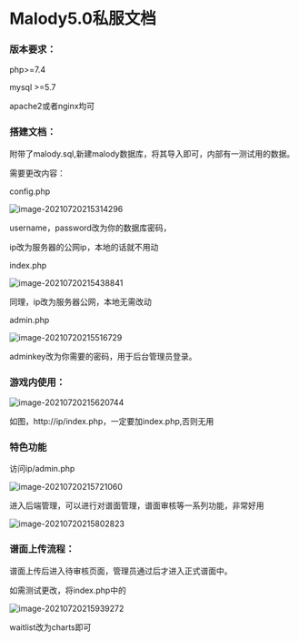 # Malody5.0私服文档

### 版本要求：

php>=7.4

mysql >=5.7

apache2或者nginx均可

### 搭建文档：

附带了malody.sql,新建malody数据库，将其导入即可，内部有一测试用的数据。

需要更改内容：

config.php

![image-20210720215314296](C:\Users\Snowywar\Documents\GitHub\Malody5.0serverPHP\README.assets\image-20210720215314296.png)

username，password改为你的数据库密码，

ip改为服务器的公网ip，本地的话就不用动

index.php

![image-20210720215438841](C:\Users\Snowywar\Documents\GitHub\Malody5.0serverPHP\README.assets\image-20210720215438841.png)

同理，ip改为服务器公网，本地无需改动

admin.php

![image-20210720215516729](C:\Users\Snowywar\Documents\GitHub\Malody5.0serverPHP\README.assets\image-20210720215516729.png)

adminkey改为你需要的密码，用于后台管理员登录。

### 游戏内使用：

![image-20210720215620744](C:\Users\Snowywar\Documents\GitHub\Malody5.0serverPHP\README.assets\image-20210720215620744.png)

如图，http://ip/index.php，一定要加index.php,否则无用

### 特色功能

访问ip/admin.php

![image-20210720215721060](C:\Users\Snowywar\Documents\GitHub\Malody5.0serverPHP\README.assets\image-20210720215721060.png)

进入后端管理，可以进行对谱面管理，谱面审核等一系列功能，非常好用

![image-20210720215802823](C:\Users\Snowywar\Documents\GitHub\Malody5.0serverPHP\README.assets\image-20210720215802823.png)

### 谱面上传流程：

谱面上传后进入待审核页面，管理员通过后才进入正式谱面中。

如需测试更改，将index.php中的

![image-20210720215939272](C:\Users\Snowywar\Documents\GitHub\Malody5.0serverPHP\README.assets\image-20210720215939272.png)

waitlist改为charts即可